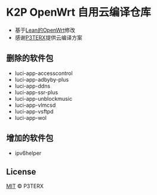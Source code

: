 # K2P OpenWrt 自用云编译仓库
- 基于[Lean的OpenWrt](https://github.com/coolsnowwolf/lede)修改
- 感谢[P3TERX](https://github.com/P3TERX/Actions-OpenWrt)提供云编译方案

## 删除的软件包
- luci-app-accesscontrol
- luci-app-adbyby-plus
- luci-app-ddns
- luci-app-ssr-plus
- luci-app-unblockmusic
- luci-app-vlmcsd
- luci-app-vsftpd
- luci-app-wol

## 增加的软件包
- ipv6helper

## License
[MIT](https://github.com/P3TERX/Actions-OpenWrt/blob/master/LICENSE) © P3TERX
